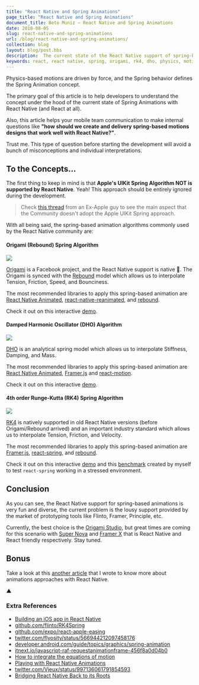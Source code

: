 ```yaml
---
title: "React Native and Spring Animations"
page_title: "React Native and Spring Animations"
document_title: Beto Muniz — React Native and Spring Animations
date: 2018-08-05
slug: react-native-and-spring-animations
url: /blog/react-native-and-spring-animations/
collection: blog
layout: blog/post.hbs
description:  The current state of the React Native support of spring-based animations.
keywords: react, react native, spring, origami, rk4, dho, physics, motions, motion designs, animations
---
```


Physics-based motions are driven by force, and the Spring behavior defines the Spring Animation concept.

The primary goal of this article is to help developers to understand the concept under the hood of the current state of Spring Animations with React Native (and React at all).

Also, this article helps your mobile team communication to make internal questions like **"how should we create and delivery spring-based motions designs that work well with React Native?"**.

Trust me. This type of question before starting the development will avoid a bunch of misconceptions and individual interpretations.

## To the Concepts...

The first thing to keep in mind is that **Apple's UIKit Spring Algorithm NOT is supported by React Native**. Yeah! This approach should be entirely ignored during the development.

> Check [this thread](https://twitter.com/andy_matuschak/status/566736015188963328) from an Ex-Apple guy to see the main aspect that the Community doesn't adopt the Apple UIKit Spring approach.

With all being said, the spring-based animation algorithms commonly used by the React Native community are:

#### Origami (Rebound) Spring Algorithm
<img src="https://user-images.githubusercontent.com/1680157/43672456-b37c1636-9784-11e8-8573-3b56eadfbacf.gif" style="box-shadow: none" />

[Origami](https://origami.design/) is a Facebook project, and the React Native support is native 🤯. The Origami is synced with the [Rebound](http://facebook.github.io/rebound/) model which allows us to interpolate Tension, Friction, Speed, and Bounciness.

The most recommended libraries to apply this spring-based animation are [React Native Animated](https://facebook.github.io/react-native/docs/animated), [react-native-reanimated](https://github.com/kmagiera/react-native-reanimated), and [rebound](http://facebook.github.io/rebound/).

Check it out on this interactive [demo](http://facebook.github.io/rebound/).

#### Damped Harmonic Oscillator (DHO) Algorithm
<img src="https://user-images.githubusercontent.com/1680157/43672497-792eeb06-9785-11e8-9d07-6864caddc848.gif" style="box-shadow: none" />

[DHO](https://en.wikipedia.org/wiki/Harmonic_oscillator#Damped_harmonic_oscillator) is an analytical spring model which allows us to interpolate Stiffness, Damping, and Mass.

The most recommended libraries to apply this spring-based animation are [React Native Animated](https://facebook.github.io/react-native/docs/animated), [Framer.js](https://github.com/koenbok/Framer) and [react-motion](https://github.com/chenglou/react-motion).

Check it out on this interactive [demo](http://chenglou.github.io/react-motion/demos/demo5-spring-parameters-chooser/).

#### 4th order Runge-Kutta  (RK4) Spring Algorithm
<img src="https://user-images.githubusercontent.com/1680157/43672498-794e1c92-9785-11e8-9a39-c3dec40afdfa.gif" style="box-shadow: none" />

[RK4](http://lpsa.swarthmore.edu/NumInt/NumIntFourth.html) is natively supported in old React Native versions (before Origami/Rebound arrived) and an important industry standard which allows us to interpolate Tension, Friction, and Velocity.

The most recommended libraries to apply this spring-based animation are [Framer.js](https://github.com/koenbok/Framer), [react-spring](https://github.com/drcmda/react-spring), and [rebound](https://github.com/facebook/rebound-js).

Check it out on this interactive [demo](http://stakes.github.io/framerplayground/) and this [benchmark](https://spectrum.chat/thread/64c49333-d105-49bc-9149-61987acf679b) created by myself to test `react-spring` working in a stressed environment.

## Conclusion

As you can see, the React Native support for spring-based animations is very fun and diverse, the current problem is the lousy support provided by the market of prototyping tools like Flinto, Framer, Principle, etc.

Currently, the best choice is the [Origami Studio](https://origami.design/), but great times are coming for this scenario with [Super Nova](https://supernova.studio/) and [Framer X](https://framer.com/x/) that is React Native and React friendly respectively. Stay tuned.

## Bonus

Take a look at this [another article](https://betomuniz.com/blog/main-topics-to-care-about-before-including-motion-designs-in-your-react-native-application/) that I wrote to know more about animations approaches with React Native.

▲

### Extra References

- [Building an iOS app in React Native](https://medium.com/@vdg/building-an-ios-app-in-react-native-3db2f73fe878)
- [github.com/flinto/RK4Spring](https://github.com/flinto/RK4Spring)
- [github.com/expo/react-apple-easing](https://github.com/expo/react-apple-easing)
- [twitter.com/flyosity/status/566944212097458176](https://twitter.com/flyosity/status/566944212097458176)
- [developer.android.com/guide/topics/graphics/spring-animation](https://developer.android.com/guide/topics/graphics/spring-animation)
- [itnext.io/javascript-raf-requestanimationframe-456f8a0d04b0](https://itnext.io/javascript-raf-requestanimationframe-456f8a0d04b0)
- [How to integrate the equations of motion](https://gafferongames.com/post/integration_basics/)
- [Playing with React Native Animations](https://hackernoon.com/playing-with-react-native-animations-d065e7e97391)
- [twitter.com/Vjeux/status/997136061791854593](https://twitter.com/Vjeux/status/997136061791854593)
- [Bridging React Native Back to its Roots](https://www.youtube.com/watch?v=aOWIJ4Mgb2k&feature=youtu.be)
